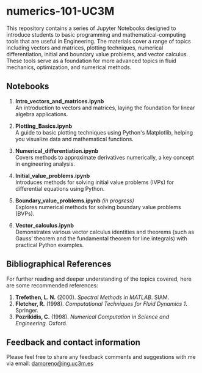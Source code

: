 # numerics-101-UC3M

This repository contains a series of Jupyter Notebooks designed to introduce students to basic programming and mathematical-computing tools that are useful in Engineering. The materials cover a range of topics including vectors and matrices, plotting techniques, numerical differentiation, initial and boundary value problems, and vector calculus. These tools serve as a foundation for more advanced topics in fluid mechanics, optimization, and numerical methods.

## Notebooks

1. **Intro_vectors_and_matrices.ipynb**  
   An introduction to vectors and matrices, laying the foundation for linear algebra applications.

2. **Plotting_Basics.ipynb**  
   A guide to basic plotting techniques using Python's Matplotlib, helping you visualize data and mathematical functions.

3. **Numerical_differentiation.ipynb**  
   Covers methods to approximate derivatives numerically, a key concept in engineering analysis.

4. **Initial_value_problems.ipynb**  
   Introduces methods for solving initial value problems (IVPs) for differential equations using Python.

5. **Boundary_value_problems.ipynb** *(in progress)*  
   Explores numerical methods for solving boundary value problems (BVPs).

6. **Vector_calculus.ipynb**  
   Demonstrates various vector calculus identities and theorems (such as Gauss’ theorem and the fundamental theorem for line integrals) with practical Python examples.

## Bibliographical References

For further reading and deeper understanding of the topics covered, here are some recommended references:

1. **Trefethen, L. N.** (2000). *Spectral Methods in MATLAB*. SIAM.     
2. **Fletcher, R.** (1998). *Computational Techniques for Fluid Dynamics 1*. Springer.     
3. **Pozrikidis, C.** (1998). *Numerical Computation in Science and Engineering*. Oxford.  

## Feedback and contact information

Please feel free to share any feedback comments and suggestions with me via email: damoreno@ing.uc3m.es
